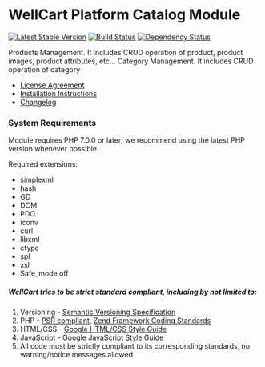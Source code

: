 WellCart Platform Catalog Module
================================

[![Latest Stable Version](https://poser.pugx.org/wellcart/module-catalog/v/stable.png)](https://packagist.org/packages/wellcart/module-catalog)
[![Build Status](https://travis-ci.org/wellcart/module-catalog.svg)](https://travis-ci.org/wellcart/module-catalog)
[![Dependency Status](https://www.versioneye.com/php/wellcart:module-catalog/dev-master/badge.png)](https://www.versioneye.com/php/wellcart:module-catalog/dev-master)

Products Management. It includes CRUD operation of product, product images, product attributes, etc...
Category Management. It includes CRUD operation of category

* [License Agreement](LICENSE.md)
* [Installation Instructions](docs/Module_Installation_Instructions.md)
* [Changelog](CHANGELOG.md)

### System Requirements

Module requires PHP 7.0.0 or later; we recommend using the
latest PHP version whenever possible.

Required extensions:

* simplexml
* hash
* GD
* DOM
* PDO
* iconv
* curl
* libxml
* ctype
* spl
* xsl
* Safe_mode off

##### WellCart tries to be strict standard compliant, including by not limited to:

1. Versioning - [Semantic Versioning Specification](http://semver.org)
2. PHP - [PSR compliant](https://github.com/php-fig/fig-standards), [Zend Framework Coding Standards](http://framework.zend.com/manual/current/en/ref/coding.standard.html)
3. HTML/CSS - [Google HTML/CSS Style Guide](https://google.github.io/styleguide/htmlcssguide.xml)
4. JavaScript - [Google JavaScript Style Guide](https://google.github.io/styleguide/javascriptguide.xml)
5. All code must be strictly compliant to its corresponding standards, no warning/notice messages allowed